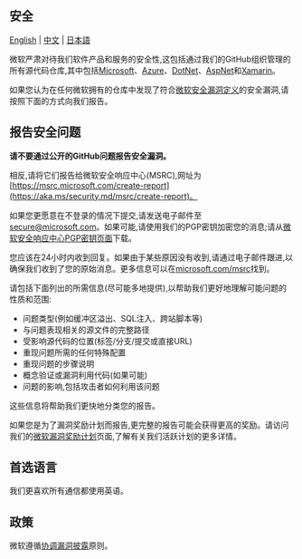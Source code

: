 <!-- BEGIN MICROSOFT SECURITY.MD V0.0.9 BLOCK -->

## 安全

[English](./SECURITY.md) | [中文](./SECURITY_CN.md) | [日本語](./SECURITY_JP.md)

微软严肃对待我们软件产品和服务的安全性,这包括通过我们的GitHub组织管理的所有源代码仓库,其中包括[Microsoft](https://github.com/Microsoft)、[Azure](https://github.com/Azure)、[DotNet](https://github.com/dotnet)、[AspNet](https://github.com/aspnet)和[Xamarin](https://github.com/xamarin)。

如果您认为在任何微软拥有的仓库中发现了符合[微软安全漏洞定义](https://aka.ms/security.md/definition)的安全漏洞,请按照下面的方式向我们报告。

## 报告安全问题

**请不要通过公开的GitHub问题报告安全漏洞。**

相反,请将它们报告给微软安全响应中心(MSRC),网址为[https://msrc.microsoft.com/create-report](https://aka.ms/security.md/msrc/create-report)。

如果您更愿意在不登录的情况下提交,请发送电子邮件至[secure@microsoft.com](mailto:secure@microsoft.com)。如果可能,请使用我们的PGP密钥加密您的消息;请从[微软安全响应中心PGP密钥页面](https://aka.ms/security.md/msrc/pgp)下载。

您应该在24小时内收到回复。如果由于某些原因没有收到,请通过电子邮件跟进,以确保我们收到了您的原始消息。更多信息可以在[microsoft.com/msrc](https://www.microsoft.com/msrc)找到。

请包括下面列出的所需信息(尽可能多地提供),以帮助我们更好地理解可能问题的性质和范围:

  * 问题类型(例如缓冲区溢出、SQL注入、跨站脚本等)
  * 与问题表现相关的源文件的完整路径
  * 受影响源代码的位置(标签/分支/提交或直接URL)
  * 重现问题所需的任何特殊配置
  * 重现问题的步骤说明
  * 概念验证或漏洞利用代码(如果可能)
  * 问题的影响,包括攻击者如何利用该问题

这些信息将帮助我们更快地分类您的报告。

如果您是为了漏洞奖励计划而报告,更完整的报告可能会获得更高的奖励。请访问我们的[微软漏洞奖励计划](https://aka.ms/security.md/msrc/bounty)页面,了解有关我们活跃计划的更多详情。

## 首选语言

我们更喜欢所有通信都使用英语。

## 政策

微软遵循[协调漏洞披露](https://aka.ms/security.md/cvd)原则。

<!-- END MICROSOFT SECURITY.MD BLOCK -->
